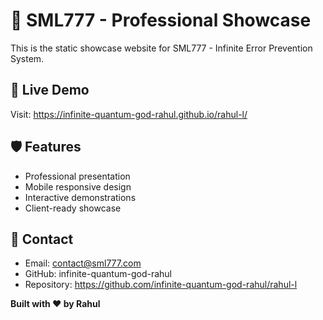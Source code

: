 # 🌟 SML777 - Professional Showcase

This is the static showcase website for SML777 - Infinite Error Prevention System.

## 🚀 Live Demo
Visit: https://infinite-quantum-god-rahul.github.io/rahul-l/

## 🛡️ Features
- Professional presentation
- Mobile responsive design
- Interactive demonstrations
- Client-ready showcase

## 📱 Contact
- Email: contact@sml777.com
- GitHub: infinite-quantum-god-rahul
- Repository: https://github.com/infinite-quantum-god-rahul/rahul-l

**Built with ❤️ by Rahul**

